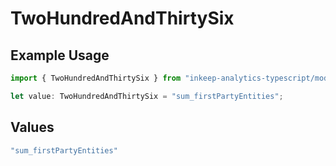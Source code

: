 # TwoHundredAndThirtySix

## Example Usage

```typescript
import { TwoHundredAndThirtySix } from "inkeep-analytics-typescript/models/operations";

let value: TwoHundredAndThirtySix = "sum_firstPartyEntities";
```

## Values

```typescript
"sum_firstPartyEntities"
```
